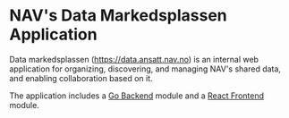 # NAV's Data Markedsplassen Application

Data markedsplassen (https://data.ansatt.nav.no) is an internal web application for organizing, discovering, and managing NAV's shared data, and enabling collaboration based on it.

The application includes a [Go Backend](https://github.com/navikt/nada-markedsplassen/blob/main/README-backend.md) module and a [React Frontend](https://github.com/navikt/nada-markedsplassen/blob/main/frontend/README.md) module.